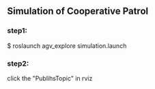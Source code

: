 ## Simulation of Cooperative Patrol


### step1:
$ roslaunch agv_explore simulation.launch

### step2:

click the "PublihsTopic" in rviz